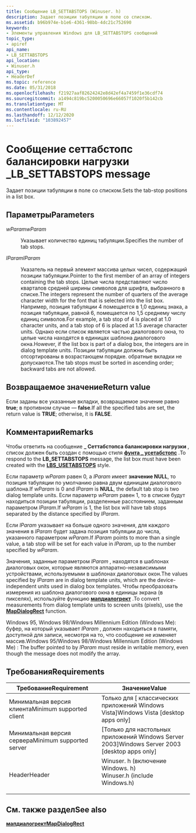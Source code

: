```yaml
---
title: Сообщение LB_SETTABSTOPS (Winuser. h)
description: Задает позиции табуляции в поле со списком.
ms.assetid: b96b974e-b1e6-4361-98bb-4dc21c752690
keywords:
- Элементы управления Windows для LB_SETTABSTOPS сообщений
topic_type:
- apiref
api_name:
- LB_SETTABSTOPS
api_location:
- Winuser.h
api_type:
- HeaderDef
ms.topic: reference
ms.date: 05/31/2018
ms.openlocfilehash: f21927aaf82624242e8d42ef4a7459f1e36cdf74
ms.sourcegitcommit: a1494c819bc5200050696e66057f1020f5b142cb
ms.translationtype: MT
ms.contentlocale: ru-RU
ms.lasthandoff: 12/12/2020
ms.locfileid: "103892457"
---
```

# <a name="lb_settabstops-message"></a><span data-ttu-id="1d3a6-104">Сообщение сеттабстопс балансировки нагрузки \_</span><span class="sxs-lookup"><span data-stu-id="1d3a6-104">LB\_SETTABSTOPS message</span></span>

<span data-ttu-id="1d3a6-105">Задает позиции табуляции в поле со списком.</span><span class="sxs-lookup"><span data-stu-id="1d3a6-105">Sets the tab-stop positions in a list box.</span></span>

## <a name="parameters"></a><span data-ttu-id="1d3a6-106">Параметры</span><span class="sxs-lookup"><span data-stu-id="1d3a6-106">Parameters</span></span>

<dl> <dt>

<span data-ttu-id="1d3a6-107">*wParam*</span><span class="sxs-lookup"><span data-stu-id="1d3a6-107">*wParam*</span></span> 
</dt> <dd>

<span data-ttu-id="1d3a6-108">Указывает количество единиц табуляции.</span><span class="sxs-lookup"><span data-stu-id="1d3a6-108">Specifies the number of tab stops.</span></span>

</dd> <dt>

<span data-ttu-id="1d3a6-109">*lParam*</span><span class="sxs-lookup"><span data-stu-id="1d3a6-109">*lParam*</span></span> 
</dt> <dd>

<span data-ttu-id="1d3a6-110">Указатель на первый элемент массива целых чисел, содержащий позиции табуляции.</span><span class="sxs-lookup"><span data-stu-id="1d3a6-110">Pointer to the first member of an array of integers containing the tab stops.</span></span> <span data-ttu-id="1d3a6-111">Целые числа представляют число кварталов средней ширины символов для шрифта, выбранного в списке.</span><span class="sxs-lookup"><span data-stu-id="1d3a6-111">The integers represent the number of quarters of the average character width for the font that is selected into the list box.</span></span> <span data-ttu-id="1d3a6-112">Например, позиция табуляции 4 помещается в 1,0 единиц знака, а позиция табуляции, равной 6, помещается по 1,5 среднему числу единиц символов.</span><span class="sxs-lookup"><span data-stu-id="1d3a6-112">For example, a tab stop of 4 is placed at 1.0 character units, and a tab stop of 6 is placed at 1.5 average character units.</span></span> <span data-ttu-id="1d3a6-113">Однако если список является частью диалогового окна, то целые числа находятся в единицах шаблона диалогового окна.</span><span class="sxs-lookup"><span data-stu-id="1d3a6-113">However, if the list box is part of a dialog box, the integers are in dialog template units.</span></span> <span data-ttu-id="1d3a6-114">Позиции табуляции должны быть отсортированы в возрастающем порядке. обратные вкладки не допускаются.</span><span class="sxs-lookup"><span data-stu-id="1d3a6-114">The tab stops must be sorted in ascending order; backward tabs are not allowed.</span></span>

</dd> </dl>

## <a name="return-value"></a><span data-ttu-id="1d3a6-115">Возвращаемое значение</span><span class="sxs-lookup"><span data-stu-id="1d3a6-115">Return value</span></span>

<span data-ttu-id="1d3a6-116">Если заданы все указанные вкладки, возвращаемое значение равно **true**; в противном случае — **false**.</span><span class="sxs-lookup"><span data-stu-id="1d3a6-116">If all the specified tabs are set, the return value is **TRUE**; otherwise, it is **FALSE**.</span></span>

## <a name="remarks"></a><span data-ttu-id="1d3a6-117">Комментарии</span><span class="sxs-lookup"><span data-stu-id="1d3a6-117">Remarks</span></span>

<span data-ttu-id="1d3a6-118">Чтобы ответить на сообщение **\_ Сеттабстопса балансировки нагрузки** , список должен быть создан с помощью стиля [**фунта \_ усетабстопс**](list-box-styles.md) .</span><span class="sxs-lookup"><span data-stu-id="1d3a6-118">To respond to the **LB\_SETTABSTOPS** message, the list box must have been created with the [**LBS\_USETABSTOPS**](list-box-styles.md) style.</span></span>

<span data-ttu-id="1d3a6-119">Если параметр *wParam* равен 0, а *lParam* имеет **значение NULL**, то позиция табуляции по умолчанию равна двум единицам диалогового шаблона.</span><span class="sxs-lookup"><span data-stu-id="1d3a6-119">If *wParam* is 0 and *lParam* is **NULL**, the default tab stop is two dialog template units.</span></span> <span data-ttu-id="1d3a6-120">Если параметр *wParam* равен 1, то в списке будут находиться позиции табуляции, разделенные расстоянием, заданным параметром *lParam*.</span><span class="sxs-lookup"><span data-stu-id="1d3a6-120">If *wParam* is 1, the list box will have tab stops separated by the distance specified by *lParam*.</span></span>

<span data-ttu-id="1d3a6-121">Если *lParam* указывает на больше одного значения, для каждого значения в *lParam* будет задана позиция табуляции до числа, указанного параметром *wParam*.</span><span class="sxs-lookup"><span data-stu-id="1d3a6-121">If *lParam* points to more than a single value, a tab stop will be set for each value in *lParam*, up to the number specified by *wParam*.</span></span>

<span data-ttu-id="1d3a6-122">Значения, заданные параметром *lParam* , находятся в шаблонах диалоговых окон, которые являются аппаратно-независимыми устройствами, используемыми в шаблонах диалоговых окон.</span><span class="sxs-lookup"><span data-stu-id="1d3a6-122">The values specified by *lParam* are in dialog template units, which are the device-independent units used in dialog box templates.</span></span> <span data-ttu-id="1d3a6-123">Чтобы преобразовать измерения из шаблона диалогового окна в единицы экрана (в пикселях), используйте функцию [**мапдиалогрект**](/windows/desktop/api/winuser/nf-winuser-mapdialogrect) .</span><span class="sxs-lookup"><span data-stu-id="1d3a6-123">To convert measurements from dialog template units to screen units (pixels), use the [**MapDialogRect**](/windows/desktop/api/winuser/nf-winuser-mapdialogrect) function.</span></span>

<span data-ttu-id="1d3a6-124">Windows 95, Windows 98/Windows Millennium Edition (Windows Me): буфер, на который указывает *lParam* , должен находиться в памяти, доступной для записи, несмотря на то, что сообщение не изменяет массив.</span><span class="sxs-lookup"><span data-stu-id="1d3a6-124">Windows 95/Windows 98/Windows Millennium Edition (Windows Me) : The buffer pointed to by *lParam* must reside in writable memory, even though the message does not modify the array.</span></span>

## <a name="requirements"></a><span data-ttu-id="1d3a6-125">Требования</span><span class="sxs-lookup"><span data-stu-id="1d3a6-125">Requirements</span></span>



| <span data-ttu-id="1d3a6-126">Требование</span><span class="sxs-lookup"><span data-stu-id="1d3a6-126">Requirement</span></span> | <span data-ttu-id="1d3a6-127">Значение</span><span class="sxs-lookup"><span data-stu-id="1d3a6-127">Value</span></span> |
|-------------------------------------|----------------------------------------------------------------------------------------------------------|
| <span data-ttu-id="1d3a6-128">Минимальная версия клиента</span><span class="sxs-lookup"><span data-stu-id="1d3a6-128">Minimum supported client</span></span><br/> | <span data-ttu-id="1d3a6-129">Только для \[ классических приложений Windows Vista\]</span><span class="sxs-lookup"><span data-stu-id="1d3a6-129">Windows Vista \[desktop apps only\]</span></span><br/>                                                           |
| <span data-ttu-id="1d3a6-130">Минимальная версия сервера</span><span class="sxs-lookup"><span data-stu-id="1d3a6-130">Minimum supported server</span></span><br/> | <span data-ttu-id="1d3a6-131">\[Только для настольных приложений Windows Server 2003\]</span><span class="sxs-lookup"><span data-stu-id="1d3a6-131">Windows Server 2003 \[desktop apps only\]</span></span><br/>                                                     |
| <span data-ttu-id="1d3a6-132">Header</span><span class="sxs-lookup"><span data-stu-id="1d3a6-132">Header</span></span><br/>                   | <dl> <span data-ttu-id="1d3a6-133"><dt>Winuser. h (включение Windows. h)</dt></span><span class="sxs-lookup"><span data-stu-id="1d3a6-133"><dt>Winuser.h (include Windows.h)</dt></span></span> </dl> |



## <a name="see-also"></a><span data-ttu-id="1d3a6-134">См. также раздел</span><span class="sxs-lookup"><span data-stu-id="1d3a6-134">See also</span></span>

<dl> <dt>

[<span data-ttu-id="1d3a6-135">**мапдиалогрект**</span><span class="sxs-lookup"><span data-stu-id="1d3a6-135">**MapDialogRect**</span></span>](/windows/desktop/api/winuser/nf-winuser-mapdialogrect)
</dt> </dl>

 

